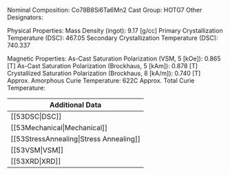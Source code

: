 Nominal Composition: Co78B8Si6Ta6Mn2
Cast Group: HOTG7
Other Designators: 
 
Physical Properties:
Mass Density (ingot): 9.17 [g/cc]
 Primary Crystallization Temperature (DSC): 467.05
Secondary Crystallization Temperature (DSC):  740.337

Magnetic Properties:
As-Cast Saturation Polarization (VSM, 5 [kOe]): 0.865 [T]
As-Cast Saturation Polarization (Brockhaus, 5 [kAm]): 0.878 [T]
Crystallized Saturation Polarization (Brockhaus, 8 [kA/m]): 0.740 [T]
Approx. Amorphous Curie Temperature: 622C
Approx. Total Curie Temperature: 

| Additional Data                         |
| --------------------------------------- |
| [[53DSC\|DSC]]                          |
| [[53Mechanical\|Mechanical]]            |
| [[53StressAnnealing\|Stress Annealing]] |
| [[53VSM\|VSM]]                          |
| [[53XRD\|XRD]]                          |
